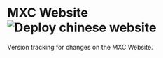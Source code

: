 # MXC Website ![Deploy chinese website](https://github.com/mxc-foundation/mxc-website/workflows/Deploy%20chinese%20website/badge.svg?branch=suhee%2FChina-mxcwebsite)

Version tracking for changes on the MXC Website. 

